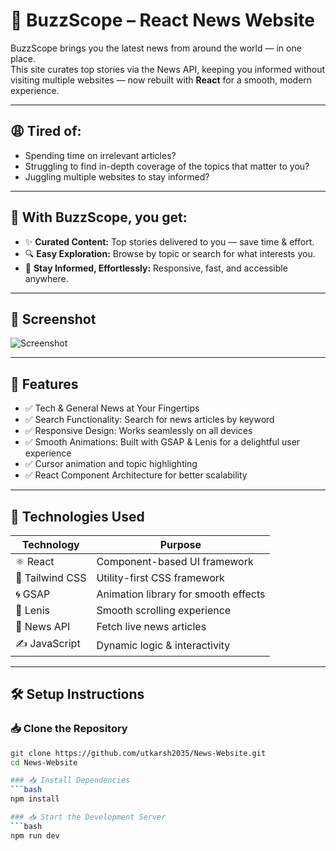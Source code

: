 # 🚀 BuzzScope – React News Website

BuzzScope brings you the latest news from around the world — in one place.  
This site curates top stories via the News API, keeping you informed without visiting multiple websites — now rebuilt with **React** for a smooth, modern experience.

---

## 😩 Tired of:
- Spending time on irrelevant articles?
- Struggling to find in-depth coverage of the topics that matter to you?
- Juggling multiple websites to stay informed?

---

## 🎯 With BuzzScope, you get:
- ✨ **Curated Content:** Top stories delivered to you — save time & effort.
- 🔍 **Easy Exploration:** Browse by topic or search for what interests you.
- 📱 **Stay Informed, Effortlessly:** Responsive, fast, and accessible anywhere.

---

## 📸 Screenshot
![Screenshot](https://github.com/user-attachments/assets/c24c5650-0fc6-4e2d-9161-a51435d98749)

---

## 🚀 Features
- ✅ Tech & General News at Your Fingertips  
- ✅ Search Functionality: Search for news articles by keyword  
- ✅ Responsive Design: Works seamlessly on all devices  
- ✅ Smooth Animations: Built with GSAP & Lenis for a delightful user experience  
- ✅ Cursor animation and topic highlighting  
- ✅ React Component Architecture for better scalability  

---

## 🧪 Technologies Used
| Technology       | Purpose                                   |
|-------------------|-------------------------------------------|
| ⚛️ React         | Component-based UI framework             |
| 🎨 Tailwind CSS   | Utility-first CSS framework             |
| 🌀 GSAP           | Animation library for smooth effects    |
| 🛞 Lenis          | Smooth scrolling experience             |
| 📡 News API       | Fetch live news articles               |
| ✍️ JavaScript     | Dynamic logic & interactivity          |

---

## 🛠️ Setup Instructions

### 📥 Clone the Repository
```bash
git clone https://github.com/utkarsh2035/News-Website.git
cd News-Website

### 📥 Install Dependencies
```bash
npm install

### 📥 Start the Development Server
```bash
npm run dev
